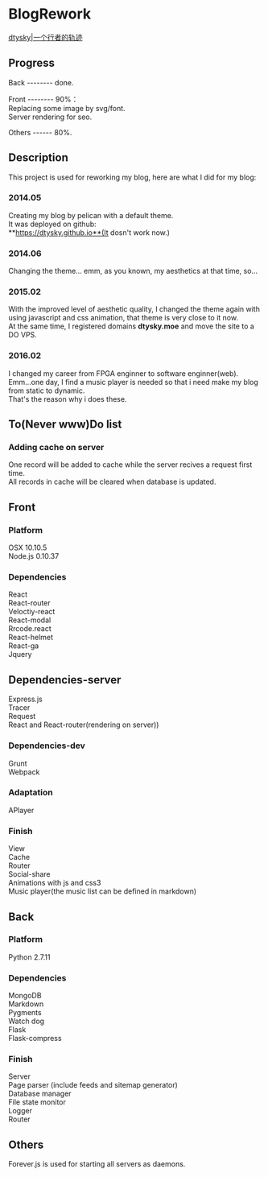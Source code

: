 # BlogRework

[dtysky|一个行者的轨迹](http://dtysky.moe)

## Progress

Back -------- done.  

Front -------- 90%：  
Replacing some image by svg/font.  
Server rendering for seo.  

Others ------ 80%.  

## Description

This project is used for reworking my blog, here are what I did for my blog:  

### 2014.05

Creating my blog by pelican with a default theme.  
It was deployed on github:  
**https://dtysky.github.io**(It dosn't work now.)

### 2014.06

Changing the theme... emm, as you known, my aesthetics at that time, so...

### 2015.02

With the improved level of aesthetic quality, I  changed the theme again with using javascript and css animation, that theme is very close to it now.  
At the same time, I registered domains **dtysky.moe** and move the site to a DO VPS.

### 2016.02

I changed my career from FPGA enginner to software enginner(web).  
Emm...one day, I find a music player is needed so that i need make my blog from static to dynamic.  
That's the reason why i does these.  

## To(Never www)Do list

### Adding cache on server

One record will be added to cache while the server recives a request first time.  
All records in cache will be cleared when database is updated.

## Front

### Platform

OSX 10.10.5  
Node.js 0.10.37

### Dependencies
  
React  
React-router  
Veloctiy-react  
React-modal  
Rrcode.react  
React-helmet  
React-ga  
Jquery  

## Dependencies-server

Express.js  
Tracer  
Request  
React and React-router(rendering on server))

### Dependencies-dev

Grunt  
Webpack  

### Adaptation

APlayer

### Finish

View  
Cache  
Router  
Social-share  
Animations with js and css3  
Music player(the music list can be defined in markdown)

## Back

### Platform

Python 2.7.11

### Dependencies

MongoDB  
Markdown  
Pygments  
Watch dog  
Flask  
Flask-compress

### Finish

Server  
Page parser (include feeds and sitemap generator)  
Database manager  
File state monitor  
Logger  
Router  

## Others

Forever.js is used for starting all servers as daemons. 